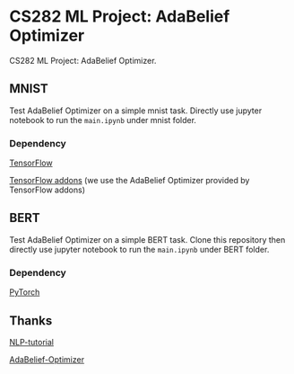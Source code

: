 # CS282 ML Project: AdaBelief Optimizer
CS282 ML Project: AdaBelief Optimizer.

## MNIST

Test AdaBelief Optimizer on a simple mnist task. Directly use jupyter notebook to run the `main.ipynb` under mnist folder.

### Dependency

[TensorFlow](https://www.tensorflow.org) 

[TensorFlow addons](https://www.tensorflow.org/addons/overview) (we use the AdaBelief Optimizer provided by TensorFlow addons)

## BERT

Test AdaBelief Optimizer on a simple BERT task. Clone this repository then directly use jupyter notebook to run the `main.ipynb` under BERT folder.

### Dependency

[PyTorch](https://pytorch.org)

## Thanks

[NLP-tutorial](https://github.com/graykode/nlp-tutorial)

[AdaBelief-Optimizer](https://github.com/juntang-zhuang/Adabelief-Optimizer)
